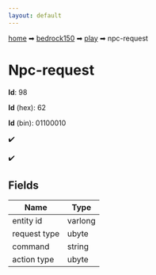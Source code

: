 ```yaml
---
layout: default
---
```


[home](/) ➡ [bedrock150](/protocol/bedrock150) ➡ [play](/protocol/bedrock150/play) ➡ npc-request

# Npc-request

**Id**: 98

**Id** (hex): 62

**Id** (bin): 01100010

✔️

✔️

## Fields

Name | Type
---|---
entity id | varlong
request type | ubyte
command | string
action type | ubyte

